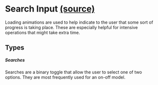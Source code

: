 Search Input [(source)](https://github.com/bullhorn/novo-elements/blob/master/src/elements/switch)
========================================================================================================

Loading animations are used to help indicate to the user that some sort of progress is taking place. These are especially helpful for intensive operations that might take extra time.

Types
-----

##### Searches

Searches are a binary toggle that allow the user to select one of two options. They are most frequently used for an on\-off model.

<code-example example="search-usage"></code-example>
